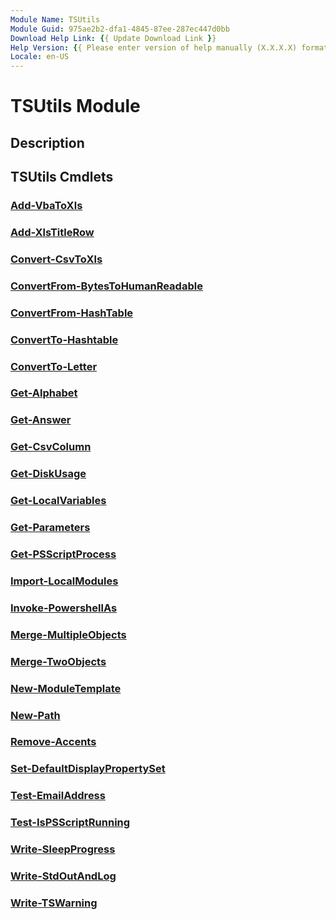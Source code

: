 ```yaml
---
Module Name: TSUtils
Module Guid: 975ae2b2-dfa1-4845-87ee-287ec447d0bb
Download Help Link: {{ Update Download Link }}
Help Version: {{ Please enter version of help manually (X.X.X.X) format }}
Locale: en-US
---
```


# TSUtils Module
## Description


## TSUtils Cmdlets
### [Add-VbaToXls](Add-VbaToXls.md)


### [Add-XlsTitleRow](Add-XlsTitleRow.md)


### [Convert-CsvToXls](Convert-CsvToXls.md)


### [ConvertFrom-BytesToHumanReadable](ConvertFrom-BytesToHumanReadable.md)


### [ConvertFrom-HashTable](ConvertFrom-HashTable.md)


### [ConvertTo-Hashtable](ConvertTo-Hashtable.md)


### [ConvertTo-Letter](ConvertTo-Letter.md)


### [Get-Alphabet](Get-Alphabet.md)


### [Get-Answer](Get-Answer.md)


### [Get-CsvColumn](Get-CsvColumn.md)


### [Get-DiskUsage](Get-DiskUsage.md)


### [Get-LocalVariables](Get-LocalVariables.md)


### [Get-Parameters](Get-Parameters.md)


### [Get-PSScriptProcess](Get-PSScriptProcess.md)


### [Import-LocalModules](Import-LocalModules.md)


### [Invoke-PowershellAs](Invoke-PowershellAs.md)


### [Merge-MultipleObjects](Merge-MultipleObjects.md)


### [Merge-TwoObjects](Merge-TwoObjects.md)


### [New-ModuleTemplate](New-ModuleTemplate.md)


### [New-Path](New-Path.md)


### [Remove-Accents](Remove-Accents.md)


### [Set-DefaultDisplayPropertySet](Set-DefaultDisplayPropertySet.md)


### [Test-EmailAddress](Test-EmailAddress.md)


### [Test-IsPSScriptRunning](Test-IsPSScriptRunning.md)


### [Write-SleepProgress](Write-SleepProgress.md)


### [Write-StdOutAndLog](Write-StdOutAndLog.md)


### [Write-TSWarning](Write-TSWarning.md)


